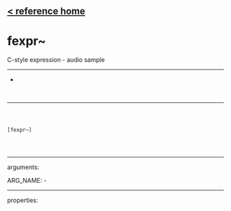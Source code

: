 [< reference home](ceammc_lib.html)
---

# fexpr~


C-style expression - audio sample

---

-
<br>


---


```



[fexpr~]


            
```

---
arguments:

ARG_NAME: -<br>

---
properties:


